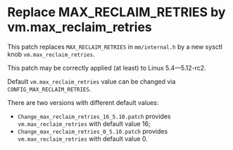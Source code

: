 
# Replace MAX_RECLAIM_RETRIES by vm.max_reclaim_retries

This patch replaces `MAX_RECLAIM_RETRIES` in `mm/internal.h` by a new 
sysctl knob `vm.max_reclaim_retries`.

This patch may be correctly applied (at least) to Linux 5.4—5.12-rc2.

Default `vm.max_reclaim_retries` value can be changed via `CONFIG_MAX_RECLAIM_RETRIES`.

There are two versions with different default values:
- `Change_max_reclaim_retries_16_5.10.patch` provides `vm.max_reclaim_retries` with default value 16;
- `Change_max_reclaim_retries_0_5.10.patch` provides `vm.max_reclaim_retries` with default value 0.

